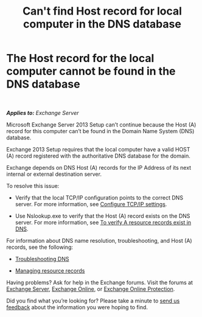 ﻿---
title: "Can't find Host record for local computer in the DNS database"
TOCTitle: The Host record for the local computer cannot be found in the DNS database
ms:assetid: 2f18cb65-29fe-4b72-8d68-52fd503d5673
ms:mtpsurl: https://technet.microsoft.com/en-us/library/ms.exch.setupreadiness.hostrecordmissing(v=EXCHG.150)
ms:contentKeyID: 46628853
ms.date: 12/09/2016
mtps_version: v=EXCHG.150
---

# The Host record for the local computer cannot be found in the DNS database

 

_**Applies to:** Exchange Server_


Microsoft Exchange Server 2013 Setup can’t continue because the Host (A) record for this computer can’t be found in the Domain Name System (DNS) database.

Exchange 2013 Setup requires that the local computer have a valid HOST (A) record registered with the authoritative DNS database for the domain.

Exchange depends on DNS Host (A) records for the IP Address of its next internal or external destination server.

To resolve this issue:

  - Verify that the local TCP/IP configuration points to the correct DNS server. For more information, see [Configure TCP/IP settings](https://go.microsoft.com/fwlink/p/?linkid=108281).

  - Use Nslookup.exe to verify that the Host (A) record exists on the DNS server. For more information, see [To verify A resource records exist in DNS](https://go.microsoft.com/fwlink/?linkid=63001).

For information about DNS name resolution, troubleshooting, and Host (A) records, see the following:

  - [Troubleshooting DNS](https://go.microsoft.com/fwlink/p/?linkid=294828)

  - [Managing resource records](https://go.microsoft.com/fwlink/p/?linkid=294829)

Having problems? Ask for help in the Exchange forums. Visit the forums at [Exchange Server](https://go.microsoft.com/fwlink/p/?linkid=60612), [Exchange Online](https://go.microsoft.com/fwlink/p/?linkid=267542), or [Exchange Online Protection](https://go.microsoft.com/fwlink/p/?linkid=285351).

Did you find what you’re looking for? Please take a minute to [send us feedback](mailto:exsetuphelpfeedback@microsoft.com?subject=exchange%202013%20setup%20help%20feedback) about the information you were hoping to find.

